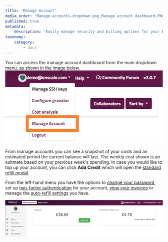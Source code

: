 ```yaml
---
title: 'Manage Account'
media_order: 'Manage-accounts-dropdown.png,Manage account dashboard.PNG'
published: true
metadata:
    description: 'Easily manage security and billing options for your Enscale account from the Manage Account dashboard.'
taxonomy:
    category:
        - docs
---
```


You can access the manage account dashboard from the main dropdown menu, as shown in the image below.
![](Manage-accounts-dropdown.png)

From manage accounts you can see a snapshot of your costs and an estimated period the current balance will last. The weekly cost shown is an esitmate based on your previous week's spending. In case you would like to top up your account, you can click **Add Credit** which will open the [standard refill modal](/payments/refill-your-balance#step-2).

From the left-hand menu you have the options to [change your password](/reset-password#change-password), set up [two-factor authentication](/twofactor-authentication) for your account, [view your invoices](/payments/invoices) or manage the [auto-refill settings](/payments/automatic-refills) you have.

![](Manage%20account%20dashboard.PNG)

